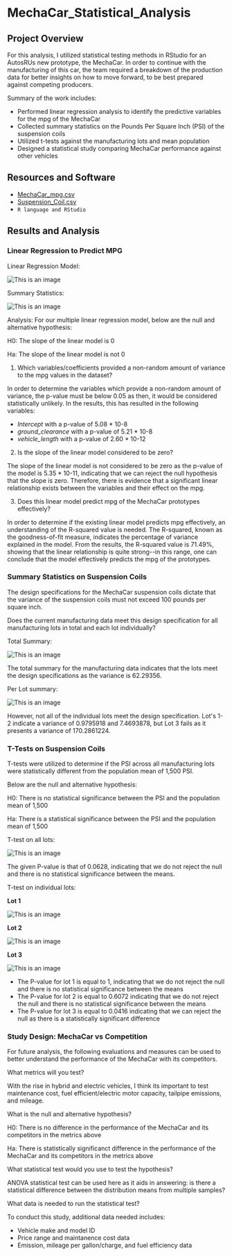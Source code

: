 # MechaCar_Statistical_Analysis
## Project Overview
For this analysis, I utilized statistical testing methods in RStudio for an AutosRUs new prototype, the MechaCar. In order to continue with the manufacturing of this car, the team required a breakdown of the production data for better insights on how to move forward, to be best prepared against competing producers. 

Summary of the work includes:
- Performed linear regression analysis to identify the predictive variables for the mpg of the MechaCar 
- Collected summary statistics on the Pounds Per Square Inch (PSI) of the suspension coils 
- Utilized t-tests against the manufacturing lots and mean population
- Designed a statistical study comparing MechaCar performance against other vehicles

## Resources and Software
- [MechaCar_mpg.csv](https://github.com/leilacf/MechaCar_Statistical_Analysis/blob/main/Data/MechaCar_mpg.csv)
- [Suspension_Coil.csv](https://github.com/leilacf/MechaCar_Statistical_Analysis/blob/main/Data/Suspension_Coil.csv)
- ```R language and RStudio```

## Results and Analysis
### Linear Regression to Predict MPG

Linear Regression Model:

![This is an image](https://github.com/leilacf/MechaCar_Statistical_Analysis/blob/main/R%20Images/linear%20regression%20MechaCar_mpg.png)


Summary Statistics:

![This is an image](https://github.com/leilacf/MechaCar_Statistical_Analysis/blob/main/R%20Images/statistical%20summary%20MechaCar_mpg.png)

Analysis:
For our multiple linear regression model, below are the null and alternative hypothesis:

H0: The slope of the linear model is 0

Ha: The slope of the linear model is not 0 

1. Which variables/coefficients provided a non-random amount of variance to the mpg values in the dataset?

In order to determine the variables which provide a non-random amount of variance, the p-value must be below 0.05 as then, it would be considered statistically unlikely. In the results, this has resulted in the following variables:
- *Intercept* with a p-value of 5.08 * 10-8
- *ground_clearance* with a p-value of 5.21 * 10-8
- *vehicle_length* with a p-value of 2.60 * 10-12

2. Is the slope of the linear model considered to be zero? 

The slope of the linear model is not considered to be zero as the p-value of the model is 5.35 * 10-11, indicating that we can reject the null hypothesis that the slope is zero. Therefore, there is evidence that a significant linear relationship exists between the variables and their effect on the mpg.

3. Does this linear model predict mpg of the MechaCar prototypes effectively?

In order to determine if the existing linear model predicts mpg effectively, an understanding of the R-squared value is needed. The R-squared, known as the goodness-of-fit measure, indicates the percentage of variance explained in the model. From the results, the R-squared value is 71.49%, showing that the linear relationship is quite strong--in this range, one can conclude that the model effectively predicts the mpg of the prototypes.

### Summary Statistics on Suspension Coils
The design specifications for the MechaCar suspension coils dictate that the variance of the suspension coils must not exceed 100 pounds per square inch. 

Does the current manufacturing data meet this design specification for all manufacturing lots in total and each lot individually? 

Total Summary:

![This is an image](https://github.com/leilacf/MechaCar_Statistical_Analysis/blob/main/R%20Images/total_summary%20df.png)

The total summary for the manufacturing data indicates that the lots meet the design specifications as the variance is 62.29356.

Per Lot summary:

![This is an image](https://github.com/leilacf/MechaCar_Statistical_Analysis/blob/main/R%20Images/lot_summary%20df.png)

However, not all of the individual lots meet the design specification. Lot's 1-2 indicate a variance of 0.9795918 and 7.4693878, but Lot 3 fails as it presents a variance of 170.2861224.

### T-Tests on Suspension Coils
T-tests were utilized to determine if the PSI across all manufacturing lots were statistically different from the population mean of 1,500 PSI.

Below are the null and alternative hypothesis:

H0: There is no statistical significance between the PSI and the population mean of 1,500

Ha: There is a statistical significance between the PSI and the population mean of 1,500 

T-test on all lots:

![This is an image](https://github.com/leilacf/MechaCar_Statistical_Analysis/blob/main/R%20Images/t-test%20all.png)

The given P-value is that of 0.0628, indicating that we do not reject the null and there is no statistical significance between the means.

T-test on individual lots:

**Lot 1**

![This is an image](https://github.com/leilacf/MechaCar_Statistical_Analysis/blob/main/R%20Images/t-test%20lot1.png)

**Lot 2**

![This is an image](https://github.com/leilacf/MechaCar_Statistical_Analysis/blob/main/R%20Images/t-test%20lot2.png)

**Lot 3**

![This is an image](https://github.com/leilacf/MechaCar_Statistical_Analysis/blob/main/R%20Images/t-test%20lot3.png)

- The P-value for lot 1 is equal to 1, indicating that we do not reject the null and there is no statistical significance between the means
- The P-value for lot 2 is equal to 0.6072 indicating that we do not reject the null and there is no statistical significance between the means
- The P-value for lot 3 is equal to 0.0416 indicating that we can reject the null as there is a statistically significant difference 

### Study Design: MechaCar vs Competition
For future analysis, the following evaluations and measures can be used to better understand the performance of the MechaCar with its competitors.

What metrics will you test?

With the rise in hybrid and electric vehicles, I think its important to test maintenance cost, fuel efficient/electric motor capacity, tailpipe emissions, and mileage. 

What is the null and alternative hypothesis?

H0: There is no difference in the performance of the MechaCar and its competitors in the metrics above 

Ha: There is statistically significanct difference in the performance of the MechaCar and its competitors in the metrics above

What statistical test would you use to test the hypothesis?

ANOVA statistical test can be used here as it aids in answering: is there a statistical difference between the distribution means from multiple samples?

What data is needed to run the statistical test?

To conduct this study, additional data needed includes:
- Vehicle make and model ID
- Price range and maintanence cost data
- Emission, mileage per gallon/charge, and fuel efficiency data







